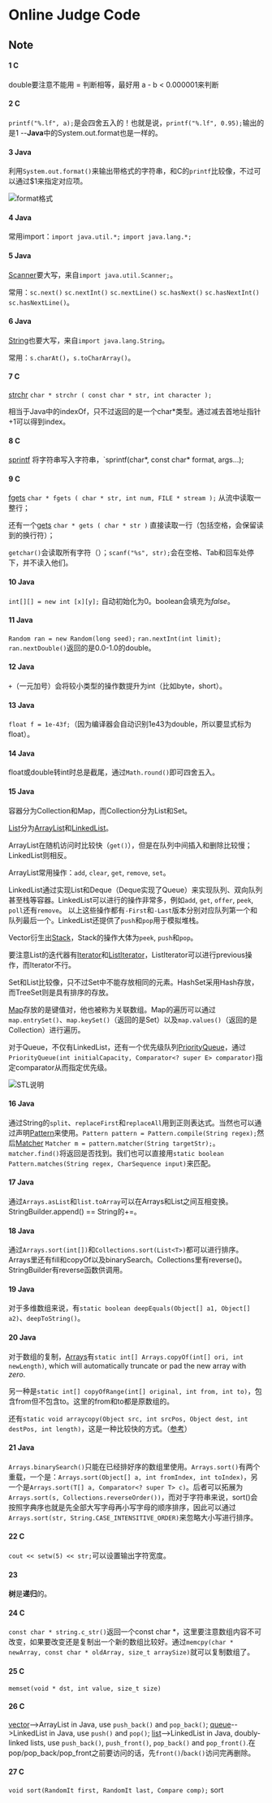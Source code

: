 # Online Judge Code

## Note

#### 1 C

double要注意不能用 = 判断相等，最好用 a - b < 0.000001来判断

#### 2 C

`printf("%.lf", a);`是会四舍五入的！也就是说，`printf("%.lf", 0.95);`输出的是1 --**Java**中的System.out.format也是一样的。

#### 3 Java

利用`System.out.format()`来输出带格式的字符串，和C的`printf`比较像，不过可以通过$1来指定对应项。

![format格式](http://7xr64j.com1.z0.glb.clouddn.com/code/snip_20160819114131.png)

#### 4 Java

常用import：`import java.util.*;` `import java.lang.*;`

#### 5 Java

[Scanner](https://docs.oracle.com/javase/7/docs/api/java/util/Scanner.html)要大写，来自`import java.util.Scanner;`。

常用：`sc.next()` `sc.nextInt()` `sc.nextLine()` `sc.hasNext()` `sc.hasNextInt()` `sc.hasNextLine()`。

#### 6 Java

[String](https://docs.oracle.com/javase/7/docs/api/java/lang/String.html)也要大写，来自`import java.lang.String`。

常用：`s.charAt()`，`s.toCharArray()`。

#### 7 C

[strchr](http://www.cplusplus.com/reference/cstring/strchr/) `char * strchr ( const char * str, int character );` 

相当于Java中的indexOf，只不过返回的是一个char*类型。通过减去首地址指针+1可以得到index。

#### 8 C  

[sprintf](http://www.cplusplus.com/reference/cstdio/sprintf/) 将字符串写入字符串，`sprintf(char*, const char* format, args...);

#### 9 C

[fgets](http://www.cplusplus.com/reference/cstdio/fgets/) `char * fgets ( char * str, int num, FILE * stream );` 从流中读取一整行；

还有一个[gets](http://www.cplusplus.com/reference/cstdio/gets/) `char * gets ( char * str )` 直接读取一行（包括空格，会保留读到的换行符）；

`getchar()`会读取所有字符（）；`scanf("%s", str);`会在空格、Tab和回车处停下，并不读入他们。

#### 10 Java

`int[][] = new int [x][y];` 自动初始化为0。boolean会填充为*false*。

#### 11 Java 

`Random ran = new Random(long seed);` `ran.nextInt(int limit);` `ran.nextDouble()`返回的是0.0-1.0的double。

#### 12 Java

 `+`（一元加号）会将较小类型的操作数提升为int（比如byte，short）。

#### 13 Java

`float f = 1e-43f;`（因为编译器会自动识别1e43为double，所以要显式标为float）。

#### 14 Java

float或double转int时总是截尾，通过`Math.round()`即可四舍五入。

#### 15 Java

容器分为Collection和Map，而Collection分为List和Set。

[List](https://docs.oracle.com/javase/7/docs/api/java/util/List.html)分为[ArrayList](https://docs.oracle.com/javase/7/docs/api/java/util/ArrayList.html)和[LinkedList](https://docs.oracle.com/javase/7/docs/api/java/util/LinkedList.html)。

ArrayList在随机访问时比较快（`get()`），但是在队列中间插入和删除比较慢；LinkedList则相反。

ArrayList常用操作：`add`, `clear`, `get`, `remove`, `set`。

LinkedList通过实现List<E>和Deque<E>（Deque<E>实现了Queue<E>）来实现队列、双向队列甚至栈等容器。LinkedList可以进行的操作非常多，例如`add`, `get`, `offer`, `peek`, `poll`还有`remove`。 以上这些操作都有`-First`和`-Last`版本分别对应队列第一个和队列最后一个。LinkedList还提供了`push`和`pop`用于模拟堆栈。

Vector衍生出[Stack](https://docs.oracle.com/javase/7/docs/api/java/util/Stack.html)，Stack的操作大体为`peek`, `push`和`pop`。

要注意List的迭代器有[Iterator](https://docs.oracle.com/javase/7/docs/api/java/util/Iterator.html)和[ListIterator](https://docs.oracle.com/javase/7/docs/api/java/util/ListIterator.html)，ListIterator可以进行previous操作，而Iterator不行。

Set和List比较像，只不过Set中不能存放相同的元素。HashSet采用Hash存放，而TreeSet则是具有排序的存放。

[Map](https://docs.oracle.com/javase/7/docs/api/java/util/Map.html)存放的是键值对，他也被称为关联数组。Map的遍历可以通过`map.entrySet()`、`map.keySet()`（返回的是Set）以及`map.values()`（返回的是Collection）进行遍历。

对于Queue，不仅有LinkedList，还有一个优先级队列[PriorityQueue](https://docs.oracle.com/javase/7/docs/api/java/util/PriorityQueue.html)，通过`PriorityQueue(int initialCapacity, Comparator<? super E> comparator)`指定comparator从而指定优先级。

![STL说明](http://7xr64j.com1.z0.glb.clouddn.com/16-8-25/STL.jpg)

#### 16 Java

通过String的`split`、`replaceFirst`和`replaceAll`用到正则表达式。当然也可以通过声明[Pattern](https://docs.oracle.com/javase/7/docs/api/java/util/regex/Pattern.html#sum)来使用。`Pattern pattern = Pattern.compile(String regex);`然后[Matcher](https://docs.oracle.com/javase/7/docs/api/java/util/regex/Matcher.html) `Matcher m = pattern.matcher(String targetStr);`。`matcher.find()`将返回是否找到。我们也可以直接用`static boolean Pattern.matches(String regex, CharSequence input)`来匹配。

#### 17 Java 

通过`Arrays.asList`和`list.toArray`可以在Arrays和List之间互相变换。StringBuilder.append() == String的+=。

#### 18 Java

通过`Arrays.sort(int[])`和`Collections.sort(List<T>)`都可以进行排序。Arrays里还有fill和copyOf以及binarySearch。Collections里有reverse()。StringBuilder有reverse函数供调用。

#### 19 Java

对于多维数组来说，有`static boolean deepEquals(Object[] a1, Object[] a2)`、`deepToString()`。

#### 20 Java

对于数组的复制，[Arrays](https://docs.oracle.com/javase/7/docs/api/java/util/Arrays.html)有`static int[] Arrays.copyOf(int[] ori, int newLength)`, which will automatically truncate or pad the new array with *zero*. 

另一种是`static int[] copyOfRange(int[] original, int from, int to)`，包含from但不包含to。这里的from和to都是原数组的。

还有`static void arraycopy(Object src, int srcPos, Object dest, int destPos, int length)`，这是一种比较快的方式。（[参考](https://docs.oracle.com/javase/7/docs/api/java/lang/System.html#arraycopy(java.lang.Object,%20int,%20java.lang.Object,%20int,%20int))）

#### 21 Java

`Arrays.binarySearch()`只能在已经排好序的数组里使用。`Arrays.sort()`有两个重载，一个是：`Arrays.sort(Object[] a, int fromIndex, int toIndex)`，另一个是`Arrays.sort(T[] a, Comparator<? super T> c)`。后者可以拓展为`Arrays.sort(s, Collections.reverseOrder())`，而对于字符串来说，sort()会按照字典序也就是先全部大写字母再小写字母的顺序排序，因此可以通过`Arrays.sort(str, String.CASE_INTENSITIVE_ORDER)`来忽略大小写进行排序。

#### 22 C 

`cout << setw(5) << str;`可以设置输出字符宽度。

#### 23  

**树**是**递归**的。

#### 24 C

`const char * string.c_str()`返回一个const char *，这里要注意数组内容不可改变，如果要改变还是复制出一个新的数组比较好。通过`memcpy(char * newArray, const char * oldArray, size_t arraySize)`就可以复制数组了。

#### 25 C

`memset(void * dst, int value, size_t size)`

#### 26 C

[vector](www.cplusplus.com/reference/vector/vector/)-->ArrayList in Java, use `push_back()` and `pop_back()`; [queue](http://www.cplusplus.com/reference/queue/queue/)-->LinkedList in Java, use `push()` and `pop()`; [list](http://www.cplusplus.com/reference/list/list/)-->LinkedList in Java, doubly-linked lists, use `push_back()`,  `push_front()`, `pop_back()` and `pop_front()`.在pop/pop_back/pop_front之前要访问的话，先`front()`/`back()`访问完再删除。

#### 27 C 

`void sort(RandomIt first, RandomIt last, Compare comp);` sort